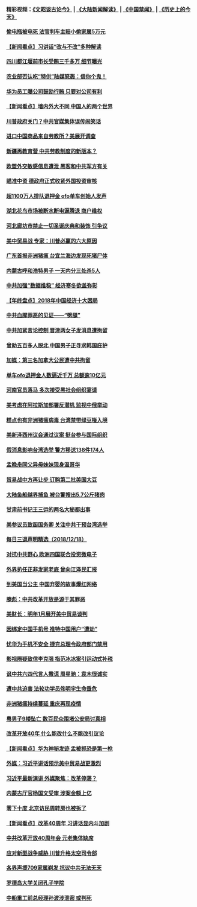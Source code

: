 #### 精彩视频：[《文昭谈古论今》](https://github.com/gfw-breaker/wenzhao/blob/master/README.md?t=12192131) | [《大陆新闻解读》](https://github.com/gfw-breaker/ntdtv-comedy/blob/master/README.md?t=12192131) | [《中国禁闻》](https://github.com/gfw-breaker/ntdtv-news/blob/master/README.md?t=12192131) | [《历史上的今天》](https://github.com/gfw-breaker/today-in-history/blob/master/README.md?t=12192131) 

#### [偷电瓶被电死 法官判车主赔小偷家属5万元](../pages/nsc413/n10920698.md?t=12192131) 

#### [【新闻看点】习讲话“改与不改”多种解读](../pages/nsc413/n10920523.md?t=12192131) 

#### [四川都江堰前市长受贿三千多万 细节曝光](../pages/nsc413/n10920759.md?t=12192131) 

#### [农业部否认吃“特供”陆媒怒轰：信你个鬼！](../pages/nsc413/n10920754.md?t=12192131) 

#### [华为员工曝公司鼓励行贿 只要对公司有利](../pages/nsc413/n10920490.md?t=12192131) 

#### [【新闻看点】墙内外大不同 中国人的两个世界](../pages/nsc413/n10920712.md?t=12192131) 

#### [川普政府关门？中共官媒集体误传闹笑话](../pages/nsc413/n10920340.md?t=12192131) 

#### [进口中国商品来自劳教所？美展开调查](../pages/nsc413/n10920326.md?t=12192131) 

#### [新疆再教育营 中共劳教制度的新版本？](../pages/nsc413/n10918338.md?t=12192131) 

#### [欧盟外交敏感信息遭泄 黑客和中共军方有关](../pages/nsc413/n10920529.md?t=12192131) 

#### [瞄准中资 德政府正式收紧外国投资审核](../pages/nsc413/n10920547.md?t=12192131) 

#### [超1100万人排队退押金 ofo单车创始人发声](../pages/nsc413/n10920362.md?t=12192131) 

#### [湖北花鸟市场被断水断电逼腾退 商户维权](../pages/nsc413/n10920540.md?t=12192131) 

#### [河北廊坊市禁止一切圣诞庆典和装饰 引争议](../pages/nsc413/n10920435.md?t=12192131) 

#### [美中贸易战 专家：川普必赢的六大原因](../pages/nsc413/n10920421.md?t=12192131) 

#### [广东首报非洲猪瘟 台宜兰海边发现死猪尸体](../pages/nsc413/n10920009.md?t=12192131) 


#### [内蒙古呼和浩特男子 一天内分三处杀5人](../pages/nsc413/n10919842.md?t=12192131) 

#### [中共加强“数据维稳” 经济寒冬欲盖弥彰](../pages/nsc413/n10918460.md?t=12192131) 

#### [【年终盘点】2018年中国经济十大困局](../pages/nsc413/n10895823.md?t=12192131) 

#### [中共血腥罪恶的见证——“劈腿”](../pages/nsc413/n10915819.md?t=12192131) 

#### [中共加紧言论控制 晋津两女子发消息遭拘留](../pages/nsc413/n10919551.md?t=12192131) 

#### [曾助五百多人脱北 中国男子正寻求韩国庇护](../pages/nsc413/n10919978.md?t=12192131) 

#### [加媒：第三名加拿大公民遭中共拘留](../pages/nsc413/n10919843.md?t=12192131) 

#### [单车ofo退押金人数逼近千万 总额逾10亿元](../pages/nsc413/n10919605.md?t=12192131) 

#### [河南官员落马 多次接受黑社会组织宴请](../pages/nsc413/n10919382.md?t=12192131) 

#### [美考虑在阿拉斯加部署反潜机 监视中俄举动](../pages/nsc413/n10919530.md?t=12192131) 

#### [糕点也有非洲猪瘟病毒 台湾禁带绿豆椪入境](../pages/nsc413/n10919240.md?t=12192131) 

#### [美新泽西州议会通过议案 挺台参与国际组织](../pages/nsc413/n10919430.md?t=12192131) 

#### [假消息影响台湾选举 警方移送138件174人](../pages/nsc413/n10919364.md?t=12192131) 

#### [孟晚舟同父异母妹妹现身温哥华](../pages/nsc413/n10919283.md?t=12192131) 

#### [贸易战中方再让步 订购第二批美国大豆](../pages/nsc413/n10919154.md?t=12192131) 

#### [大陆鱼船越界捕鱼 被台警搜出5.7公斤猪肉](../pages/nsc413/n10919237.md?t=12192131) 

#### [甘肃前书记王三运的两名大秘都出事](../pages/nsc413/n10919169.md?t=12192131) 

#### [美参议员致函国务卿 关注中共干预台湾选举](../pages/nsc413/n10919095.md?t=12192131) 

#### [每日三退声明精选（2018/12/18）](../pages/nsc413/n10919167.md?t=12192131) 

#### [对抗中共野心 欧洲四国联合投资微电子](../pages/nsc413/n10918997.md?t=12192131) 

#### [外界扒任正非发家老底 曾向江泽民汇报](../pages/nsc413/n10918808.md?t=12192131) 

#### [到美国当公主 中国弃婴的故事爆红网络](../pages/nsc413/n10918856.md?t=12192131) 

#### [滕彪：中共改革开放是源于其罪恶](../pages/nsc413/n10918773.md?t=12192131) 

#### [美财长：明年1月展开美中贸易谈判](../pages/nsc413/n10918842.md?t=12192131) 

#### [因绑定中国手机号 推特中国用户“遭劫”](../pages/nsc413/n10918563.md?t=12192131) 

#### [忧华为手机不安全 捷克总理令政府部门禁用](../pages/nsc413/n10918771.md?t=12192131) 

#### [影视圈疑致信李克强 指范冰冰案引运动式补税](../pages/nsc413/n10918813.md?t=12192131) 

#### [讽中共六四代言人撒谎 周星驰：袁木很诚实](../pages/nsc413/n10918532.md?t=12192131) 

#### [遭中共迫害 法轮功学员佟明宇生命垂危](../pages/nsc413/n10918238.md?t=12192131) 

#### [非洲猪瘟持续蔓延 重庆再现疫情](../pages/nsc413/n10918618.md?t=12192131) 

#### [粤男子9楼坠亡 数百民众围堵公安局讨真相](../pages/nsc413/n10918585.md?t=12192131) 

#### [改革开放40年 什么能改什么不能改引议论](../pages/nsc413/n10918595.md?t=12192131) 

#### [【新闻看点】华为神秘发迹 孟被抓恐是第一枪](../pages/nsc413/n10918492.md?t=12192131) 

#### [外媒：习近平讲话预示美中贸易战更激烈](../pages/nsc413/n10918487.md?t=12192131) 

#### [习近平最新演讲 外媒聚焦：改革停滞？](../pages/nsc413/n10918212.md?t=12192131) 

#### [内蒙古厅官杨国文受审 涉案金额上亿](../pages/nsc413/n10916805.md?t=12192131) 

#### [零下十度 北京访民周转房也被拆了](../pages/nsc413/n10918541.md?t=12192131) 

#### [【新闻看点】改革40周年 习讲话显内斗加剧](../pages/nsc413/n10918330.md?t=12192131) 

#### [中共改革开放40周年会 元老集体缺席](../pages/nsc413/n10918475.md?t=12192131) 

#### [应对新型战争威胁 川普升格太空司令部](../pages/nsc413/n10918501.md?t=12192131) 

#### [各界声援709家属剃发 抗议中共无法无天](../pages/nsc413/n10918409.md?t=12192131) 

#### [罗德岛大学关闭孔子学院](../pages/nsc413/n10918386.md?t=12192131) 

#### [中船重工前总经理孙波涉泄密 或判死](../pages/nsc413/n10918408.md?t=12192131) 

